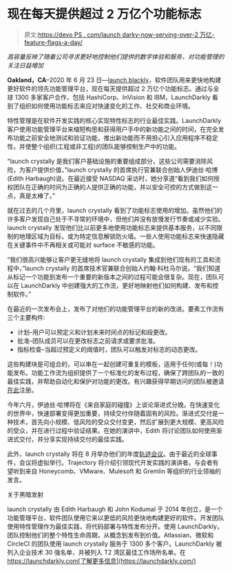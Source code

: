 # 现在每天提供超过 2 万亿个功能标志

> 原文:[https://devo PS . com/launch darky-now-serving-over-2 万亿-feature-flags-a-day/](https://devops.com/launchdarkly-now-serving-over-2-trillion-feature-flags-a-day/)

*高容量反映了随着公司寻求更好地控制他们提供的数字体验和服务，对功能管理的关注日益增加*

**Oakland，CA**–2020 年 6 月 23 日—[launch blackly](https://launchdarkly.com/)，软件团队用来更快地构建更好软件的领先功能管理平台，现在每天提供超过 2 万亿个功能标志。通过与全球 1300 多家客户合作，包括 HashiCorp、InVision 和 IBM，LaunchDarkly 看到了组织如何使用功能标志来应对快速变化的工作、社交和商业环境。

特性管理是在软件开发实践的核心实现特性标志的行业最佳实践。LaunchDarkly 客户使用功能管理平台来缩短构思和获得用户手中的新功能之间的时间，在完全发布功能之前安全地测试和验证功能，推出新功能而不用担心引入应用程序不稳定性，并使整个组织(工程或非工程)的团队能够控制生产中的功能。

“launch crystally 是我们客户基础设施的重要组成部分，这些公司需要消除风险，为客户提供价值，”launch crystally 的首席执行官兼联合创始人伊迪丝·哈博(Edith Harbaugh)说。在最近接受 NASDAQ 采访时，她分享道“看到我们如何授权团队在正确的时间为正确的人提供正确的功能，并以安全可控的方式做到这一点，真是太棒了。”

就在过去的几个月里，launch crystally 看到了功能标志使用的增加。虽然他们的许多客户发现自己处于不寻常的环境中，但他们并没有放慢发行节奏或减少实验。launch crystally 发现他们比以前更多地使用功能标志来提供基本服务，以不同限制的地理区域为目标，或为特定信息解锁防火墙。一些人使用功能标志来快速隐藏在关键事件中不再相关或可能对 surface 不敏感的功能。

“我们很高兴能够让客户更无缝地将 launch crystally 集成到他们现有的工具和流程中，”launch crystally 的首席技术官兼联合创始人约翰·科杜马尔说。“我们知道从标记一个功能到发布一个重要的新版本之间的过程可能会很复杂。现在，团队可以在 LaunchDarkly 中创建强大的工作流，更好地映射他们如何构建、发布和控制软件。”

在最近的一次发布会上，发布了对他们的功能管理平台的新的改进。要素工作流有三个主要构件:

*   计划–用户可以预定义和计划未来时间点的标记和段更改。
*   批准–团队成员可以在更改标志之前请求或要求批准。
*   指标检查–当超过预定义的阈值时，团队可以触发对标志的动态更改。

这些构建块是可组合的，可以串在一起创建可重复的模板，适用于任何(或每！)功能发布。功能工作流为组织提供了一个标准化的发布过程，确保了跨团队的一致的最佳实践，并帮助自动化和保护对功能的更改。有兴趣获得早期访问的团队被邀请[在此](http://launchdarkly.com/eap)注册。

今年六月，伊迪丝·哈博将在《来自家庭的碰撞》上谈论渐进式分娩。在快速变化的世界中，快速部署变得更加重要，持续交付伴随着固有的风险。渐进式交付是一种技术，首先向小规模、低风险的受众交付变更，然后扩展到更大规模、更高风险的受众，并在进行过程中验证结果。在她的演讲中，Edith 将讨论团队如何使用渐进式交付，并分享实现持续交付的最佳实践。

此外，launch crystally 将在 8 月举办他们的年度[轨迹会议](https://www.trajectoryconf.com/)。由于最近的全球事件，会议将虚拟举行。Trajectory 将介绍引领现代开发实践的演讲者。与会者有望听到来自 Honeycomb、VMware、Mulesoft 和 Gremlin 等组织的行业领袖的发言。

关于黑暗发射

launch crystally 由 Edith Harbaugh 和 John Kodumal 于 2014 年创立，是一个功能管理平台，软件团队使用它来以更低的风险更快地构建更好的软件。开发团队使用特性管理作为最佳实践，将代码部署与特性发布分开。使用 LaunchDarkly，团队控制他们的整个特性生命周期，从概念到发布到价值。Atlassian、微软和 CircleCI 的团队使用 launch crystally 服务于 1300 多个客户。LaunchDarkly 被列入企业技术 30 强名单，并被列入 T2 湾区最佳工作场所名单。在 https://launchdarkly.com[了解更多信息](https://launchdarkly.com/)